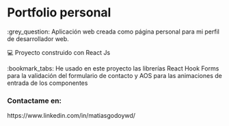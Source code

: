 # Portfolio personal

<p> :grey_question: Aplicación web creada como página personal para mi perfil de desarrollador web. </p>

<p> 💻 Proyecto construido con React Js</p>

<p> :bookmark_tabs: He usado en este proyecto las librerías React Hook Forms para la validación del formulario de contacto y AOS para las animaciones de entrada de los componentes</p>

### Contactame en:

<p> https://www.linkedin.com/in/matiasgodoywd/ </p>
